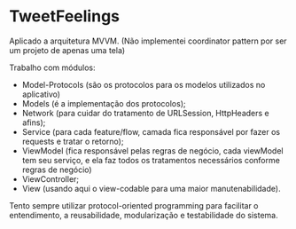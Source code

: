 # TweetFeelings

Aplicado a arquitetura MVVM.
(Não implementei coordinator pattern por ser um projeto de apenas uma tela)

Trabalho com módulos:
- Model-Protocols (são os protocolos para os modelos utilizados no aplicativo)
- Models (é a implementação dos protocolos);
- Network (para cuidar do tratamento de URLSession, HttpHeaders e afins);
- Service (para cada feature/flow, camada fica responsável por fazer os requests e tratar o retorno);
- ViewModel (fica responsável pelas regras de negócio, cada viewModel tem seu serviço, e ela faz todos os tratamentos necessários conforme regras de negócio)
- ViewController;
- View (usando aqui o view-codable para uma maior manutenabilidade).

Tento sempre utilizar protocol-oriented programming para facilitar o entendimento, a reusabilidade, modularização e testabilidade do sistema.

